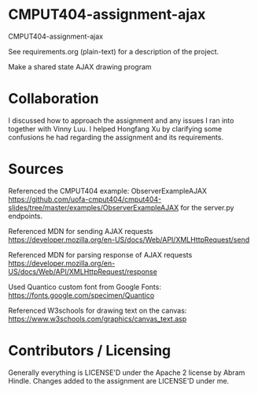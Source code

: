 CMPUT404-assignment-ajax
==============================

CMPUT404-assignment-ajax

See requirements.org (plain-text) for a description of the project.

Make a shared state AJAX drawing program

Collaboration
=============================

I discussed how to approach the assignment and any issues I ran into together with Vinny Luu. I helped Hongfang Xu by clarifying some confusions he had regarding the assignment and its requirements. 

Sources
=============================

Referenced the CMPUT404 example: ObserverExampleAJAX https://github.com/uofa-cmput404/cmput404-slides/tree/master/examples/ObserverExampleAJAX for the server.py endpoints.

Referenced MDN for sending AJAX requests https://developer.mozilla.org/en-US/docs/Web/API/XMLHttpRequest/send

Referenced MDN for parsing response of AJAX requests https://developer.mozilla.org/en-US/docs/Web/API/XMLHttpRequest/response

Used Quantico custom font from Google Fonts: https://fonts.google.com/specimen/Quantico

Referenced W3schools for drawing text on the canvas: https://www.w3schools.com/graphics/canvas_text.asp

Contributors / Licensing
========================

Generally everything is LICENSE'D under the Apache 2 license by Abram Hindle. Changes added to the assignment are LICENSE'D under me.


